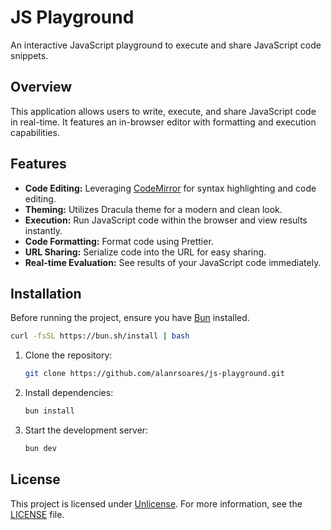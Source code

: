 # JS Playground

An interactive JavaScript playground to execute and share JavaScript code snippets.

## Overview

This application allows users to write, execute, and share JavaScript code in real-time. It features an in-browser editor with formatting and execution capabilities.

## Features

- **Code Editing:** Leveraging [CodeMirror](https://codemirror.net/) for syntax highlighting and code editing.
- **Theming:** Utilizes Dracula theme for a modern and clean look.
- **Execution:** Run JavaScript code within the browser and view results instantly.
- **Code Formatting:** Format code using Prettier.
- **URL Sharing:** Serialize code into the URL for easy sharing.
- **Real-time Evaluation:** See results of your JavaScript code immediately.

## Installation

Before running the project, ensure you have [Bun](https://bun.sh/) installed.

```bash
curl -fsSL https://bun.sh/install | bash
```

1. Clone the repository:

   ```bash
   git clone https://github.com/alanrsoares/js-playground.git
   ```

2. Install dependencies:

   ```bash
   bun install
   ```

3. Start the development server:

   ```bash
   bun dev
   ```

## License

This project is licensed under [Unlicense](https://ucnlicense.org). For more information, see the [LICENSE](LICENSE) file.
